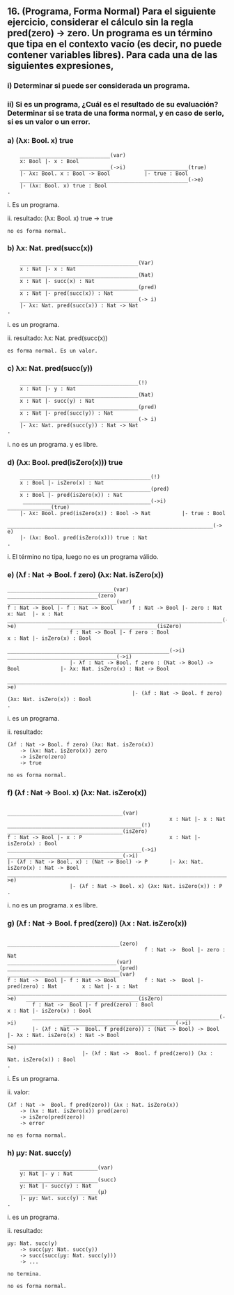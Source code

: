 ## 16. (Programa, Forma Normal) Para el siguiente ejercicio, considerar el cálculo sin la regla pred(zero) -> zero. Un programa es un término que tipa en el contexto vacío (es decir, no puede contener variables libres). Para cada una de las siguientes expresiones,

### i) Determinar si puede ser considerada un programa.

### ii) Si es un programa, ¿Cuál es el resultado de su evaluación? Determinar si se trata de una forma normal, y en caso de serlo, si es un valor o un error.

### a) (λx: Bool. x) true

        _____________________________(var)
        x: Bool |- x : Bool
        _____________________________(->i)      ______________(true)
        |- λx: Bool. x : Bool -> Bool           |- true : Bool
        ______________________________________________________(->e)
        |- (λx: Bool. x) true : Bool
    .

i. Es un programa.

ii. resultado: (λx: Bool. x) true -> true

    no es forma normal.


### b) λx: Nat. pred(succ(x))

        ______________________________________(Var)
        x : Nat |- x : Nat 
        ______________________________________(Nat)
        x : Nat |- succ(x) : Nat 
        ______________________________________(pred)
        x : Nat |- pred(succ(x)) : Nat 
        ______________________________________(-> i)
        |- λx: Nat. pred(succ(x)) : Nat -> Nat
    .

i. es un programa.

ii. resultado: λx: Nat. pred(succ(x))

    es forma normal. Es un valor.


### c) λx: Nat. pred(succ(y))

        ______________________________________(!)
        x : Nat |- y : Nat 
        ______________________________________(Nat)
        x : Nat |- succ(y) : Nat 
        ______________________________________(pred)
        x : Nat |- pred(succ(y)) : Nat 
        ______________________________________(-> i)
        |- λx: Nat. pred(succ(y)) : Nat -> Nat
    .

i. no es un programa. y es libre.


### d) (λx: Bool. pred(isZero(x))) true


        __________________________________________(!)
        x : Bool |- isZero(x) : Nat
        __________________________________________(pred)
        x : Bool |- pred(isZero(x)) : Nat
         _________________________________________(->i)    ______________(true)
        |- λx: Bool. pred(isZero(x)) : Bool -> Nat          |- true : Bool
        __________________________________________________________________(-> e)
        |- (λx: Bool. pred(isZero(x))) true : Nat
    .

i. El término no tipa, luego no es un programa válido.


### e) (λf : Nat -> Bool. f zero) (λx: Nat. isZero(x))

    
    __________________________________(var) _____________________________(zero)         ___________________________________(var)
    f : Nat -> Bool |- f : Nat -> Bool      f : Nat -> Bool |- zero : Nat               x: Nat  |- x : Nat
    _____________________________________________________________________(->e)          ___________________________________(isZero)
                        f : Nat -> Bool |- f zero : Bool                                x : Nat |- isZero(x) : Bool
                        ____________________________________________________(->i)       ___________________________________(->i) 
                        |- λf : Nat -> Bool. f zero : (Nat -> Bool) -> Bool             |- λx: Nat. isZero(x) : Nat -> Bool
                        ___________________________________________________________________________________________________(->e)
                                            |- (λf : Nat -> Bool. f zero) (λx: Nat. isZero(x)) : Bool
    .

i. es un programa.

ii. resultado:

    (λf : Nat -> Bool. f zero) (λx: Nat. isZero(x))
        -> (λx: Nat. isZero(x)) zero
        -> isZero(zero)
        -> true

    no es forma normal.


### f) (λf : Nat -> Bool. x) (λx: Nat. isZero(x))

                                                        _____________________________________(var)
                                                        x : Nat |- x : Nat
    ___________________________________________(!)      _____________________________________(isZero)
    f : Nat -> Bool |- x : P                            x : Nat |- isZero(x) : Bool
    ___________________________________________(->i)    _____________________________________(->i)
    |- (λf : Nat -> Bool. x) : (Nat -> Bool) -> P       |- λx: Nat. isZero(x) : Nat -> Bool
    _________________________________________________________________________________________(->e)
                        |- (λf : Nat -> Bool. x) (λx: Nat. isZero(x)) : P
    .

i. no es un programa. x es libre.


### g) (λf : Nat ->  Bool. f pred(zero)) (λx : Nat. isZero(x))

                                                ____________________________________(zero)
                                                f : Nat ->  Bool |- zero : Nat
    ___________________________________(var)    ____________________________________(pred)  ____________________________________(var)
    f : Nat ->  Bool |- f : Nat -> Bool         f : Nat ->  Bool |- pred(zero) : Nat        x : Nat |- x : Nat
    ________________________________________________________________________________(->e)   ____________________________________(isZero)
            f : Nat ->  Bool |- f pred(zero) : Bool                                         x : Nat |- isZero(x) : Bool
            ____________________________________________________________(->i)               ____________________________________(->i)
            |- (λf : Nat ->  Bool. f pred(zero)) : (Nat -> Bool) -> Bool                    |- λx : Nat. isZero(x) : Nat -> Bool
    ____________________________________________________________________________________________________________________________(->e)
                            |- (λf : Nat ->  Bool. f pred(zero)) (λx : Nat. isZero(x)) : Bool
    .

i. Es un programa.

ii. valor:

    (λf : Nat ->  Bool. f pred(zero)) (λx : Nat. isZero(x))
        -> (λx : Nat. isZero(x)) pred(zero)
        -> isZero(pred(zero)) 
        -> error

    no es forma normal.


### h) μy: Nat. succ(y)

        _________________________(var)
        y: Nat |- y : Nat
        _________________________(succ)
        y: Nat |- succ(y) : Nat
        _________________________(μ)
        |- μy: Nat. succ(y) : Nat
    .

i. es un programa.

ii. resultado:

    μy: Nat. succ(y)
        -> succ(μy: Nat. succ(y))
        -> succ(succ(μy: Nat. succ(y)))
        -> ...

    no termina.

    no es forma normal.
